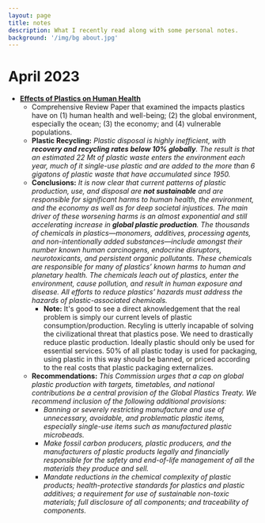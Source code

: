 ```yaml
---
layout: page
title: notes
description: What I recently read along with some personal notes.
background: '/img/bg about.jpg'
---
```


# April 2023
- **[Effects of Plastics on Human Health](https://annalsofglobalhealth.org/articles/10.5334/aogh.4056)**
	- Comprehensive Review Paper that examined the impacts plastics have on (1) human health and well-being; (2) the global environment, especially the ocean; (3) the economy; and (4) vulnerable populations.
    - **Plastic Recycling:** _Plastic disposal is highly inefficient, with **recovery and recycling rates below 10% globally**. The result is that an estimated 22 Mt of plastic waste enters the environment each year, much of it single-use plastic and are added to the more than 6 gigatons of plastic waste that have accumulated since 1950._ 
    - **Conclusions:** _It is now clear that current patterns of plastic production, use, and disposal are **not sustainable** and are responsible for significant harms to human health, the environment, and the economy as well as for deep societal injustices. The main driver of these worsening harms is an almost exponential and still accelerating increase in **global plastic production**. The thousands of chemicals in plastics—monomers, additives, processing agents, and non-intentionally added substances—include amongst their number known human carcinogens, endocrine disruptors, neurotoxicants, and persistent organic pollutants. These chemicals are responsible for many of plastics’ known harms to human and planetary health. The chemicals leach out of plastics, enter the environment, cause pollution, and result in human exposure and disease. All efforts to reduce plastics’ hazards must address the hazards of plastic-associated chemicals._
        - **Note:** It's good to see a direct aknowledgement that the real problem is simply our current levels of plastic consumption/production. Recyling is utterly incapable of solving the civilizational threat that plastics pose. We need to drastically reduce plastic production. Ideally plastic should only be used for essential services. 50% of all plastic today is used for packaging, using plastic in this way should be banned, or priced according to the real costs that plastic packaging externalizes. 
    - **Recommendations:** _This Commission urges that a cap on global plastic production with targets, timetables, and national contributions be a central provision of the Global Plastics Treaty. We recommend inclusion of the following additional provisions:_
        - _Banning or severely restricting manufacture and use of unnecessary, avoidable, and problematic plastic items, especially single-use items such as manufactured plastic microbeads._
        - _Make fossil carbon producers, plastic producers, and the manufacturers of plastic products legally and financially responsible for the safety and end-of-life management of all the materials they produce and sell._
        - _Mandate reductions in the chemical complexity of plastic products; health-protective standards for plastics and plastic additives; a requirement for use of sustainable non-toxic materials; full disclosure of all components; and traceability of components._    






